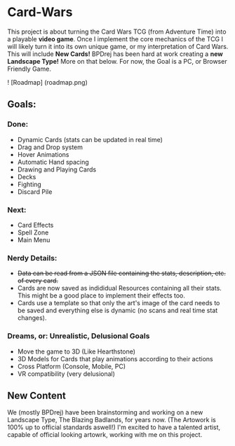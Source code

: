 # Card-Wars
This project is about turning the Card Wars TCG (from Adventure Time) into a playable **video game**.
Once I implement the core mechanics of the TCG I will likely turn it into its own unique game, or my interpretation of Card Wars.
This will include **New Cards!** BPDrej has been hard at work creating a **new Landscape Type!** More on that below.
For now, the Goal is a PC, or Browser Friendly Game.

! [Roadmap] (roadmap.png)

## Goals: 
### Done:
  - Dynamic Cards (stats can be updated in real time)
  - Drag and Drop system
  - Hover Animations
  - Automatic Hand spacing
  - Drawing and Playing Cards
  - Decks
  - Fighting
  - Discard Pile

### Next:
  - Card Effects
  - Spell Zone
  - Main Menu

### Nerdy Details:
  - ~~Data can be read from a JSON file containing the stats, description, etc. of every card.~~
  - Cards are now saved as indididual Resources containing all their stats. This might be a good place to implement their effects too.
  - Cards use a template so that only the art's image of the card needs to be saved and everything else is dynamic (no scans and real time stat changes).

### **Dreams**, or: Unrealistic, Delusional Goals
  - Move the game to 3D (Like Hearthstone)
  - 3D Models for Cards that play animations according to their actions
  - Cross Platform (Console, Mobile, PC)
  - VR compatibility (very delusional)

## New Content
We (mostly  BPDrej) have been brainstorming and working on a new Landscape Type, The Blazing Badlands, for years now. (The Artowork is 100% up to official standards aswell!)
I'm excited to have a talented artist, capable of official looking artowrk, working with me on this project.
